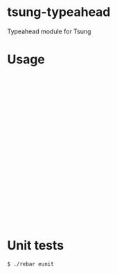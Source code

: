 tsung-typeahead
===============

Typeahead module for Tsung

Usage 
=====

<pre>
    <setdynvars sourcetype="file" fileid="address" delimiter=";" order="random">
      <var name="url" />
    </setdynvars>

    <setdynvars sourcetype="eval" code="fun({Pid,DynVars})-> 15 end.">
      <var name="typeahead_max" />
    </setdynvars>

  <setdynvars sourcetype="eval" code="fun({Pid,DynVars})-> 3 end.">
    <var name="typeahead_min" />
  </setdynvars>

  <setdynvars sourcetype="erlang" callback="typeahead:get_urls">
    <var name="list_url" />
  </setdynvars>

  <foreach name="element" in="list_url">
    <request subst="true">
      <http url="/api/?q=%%_element%%" method="GET" version="1.1"></http>
    </request>
  </foreach>
</pre>

Unit tests
==========

`$ ./rebar eunit`


